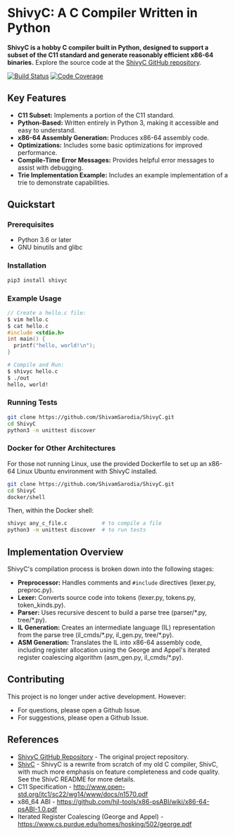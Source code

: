 # ShivyC: A C Compiler Written in Python

**ShivyC is a hobby C compiler built in Python, designed to support a subset of the C11 standard and generate reasonably efficient x86-64 binaries.**  Explore the source code at the [ShivyC GitHub repository](https://github.com/ShivamSarodia/ShivyC).

[![Build Status](https://travis-ci.org/ShivamSarodia/ShivyC.svg?branch=master)](https://travis-ci.org/ShivamSarodia/ShivyC)
[![Code Coverage](https://codecov.io/gh/ShivamSarodia/ShivyC/branch/master/graph/badge.svg)](https://codecov.io/gh/ShivamSarodia/ShivyC)

## Key Features

*   **C11 Subset:** Implements a portion of the C11 standard.
*   **Python-Based:**  Written entirely in Python 3, making it accessible and easy to understand.
*   **x86-64 Assembly Generation:** Produces x86-64 assembly code.
*   **Optimizations:** Includes some basic optimizations for improved performance.
*   **Compile-Time Error Messages:**  Provides helpful error messages to assist with debugging.
*   **Trie Implementation Example:** Includes an example implementation of a trie to demonstrate capabilities.

## Quickstart

### Prerequisites
*   Python 3.6 or later
*   GNU binutils and glibc

### Installation
```bash
pip3 install shivyc
```

### Example Usage
```c
// Create a hello.c file:
$ vim hello.c
$ cat hello.c
#include <stdio.h>
int main() {
  printf("hello, world!\n");
}
```
```bash
# Compile and Run:
$ shivyc hello.c
$ ./out
hello, world!
```

### Running Tests
```bash
git clone https://github.com/ShivamSarodia/ShivyC.git
cd ShivyC
python3 -m unittest discover
```

### Docker for Other Architectures
For those not running Linux, use the provided Dockerfile to set up an x86-64 Linux Ubuntu environment with ShivyC installed.

```bash
git clone https://github.com/ShivamSarodia/ShivyC.git
cd ShivyC
docker/shell
```

Then, within the Docker shell:
```bash
shivyc any_c_file.c           # to compile a file
python3 -m unittest discover  # to run tests
```
## Implementation Overview

ShivyC's compilation process is broken down into the following stages:

*   **Preprocessor:** Handles comments and `#include` directives (lexer.py, preproc.py).
*   **Lexer:** Converts source code into tokens (lexer.py, tokens.py, token_kinds.py).
*   **Parser:** Uses recursive descent to build a parse tree (parser/\*.py, tree/\*.py).
*   **IL Generation:** Creates an intermediate language (IL) representation from the parse tree (il_cmds/\*.py, il_gen.py, tree/\*.py).
*   **ASM Generation:** Translates the IL into x86-64 assembly code, including register allocation using the George and Appel's iterated register coalescing algorithm (asm_gen.py, il_cmds/\*.py).

## Contributing

This project is no longer under active development. However:

*   For questions, please open a Github Issue.
*   For suggestions, please open a Github Issue.

## References

*   [ShivyC GitHub Repository](https://github.com/ShivamSarodia/ShivyC) - The original project repository.
*   [ShivC](https://github.com/ShivamSarodia/ShivC) - ShivyC is a rewrite from scratch of my old C compiler, ShivC, with much more emphasis on feature completeness and code quality. See the ShivC README for more details.
*   C11 Specification - http://www.open-std.org/jtc1/sc22/wg14/www/docs/n1570.pdf
*   x86\_64 ABI - https://github.com/hjl-tools/x86-psABI/wiki/x86-64-psABI-1.0.pdf
*   Iterated Register Coalescing (George and Appel) - https://www.cs.purdue.edu/homes/hosking/502/george.pdf